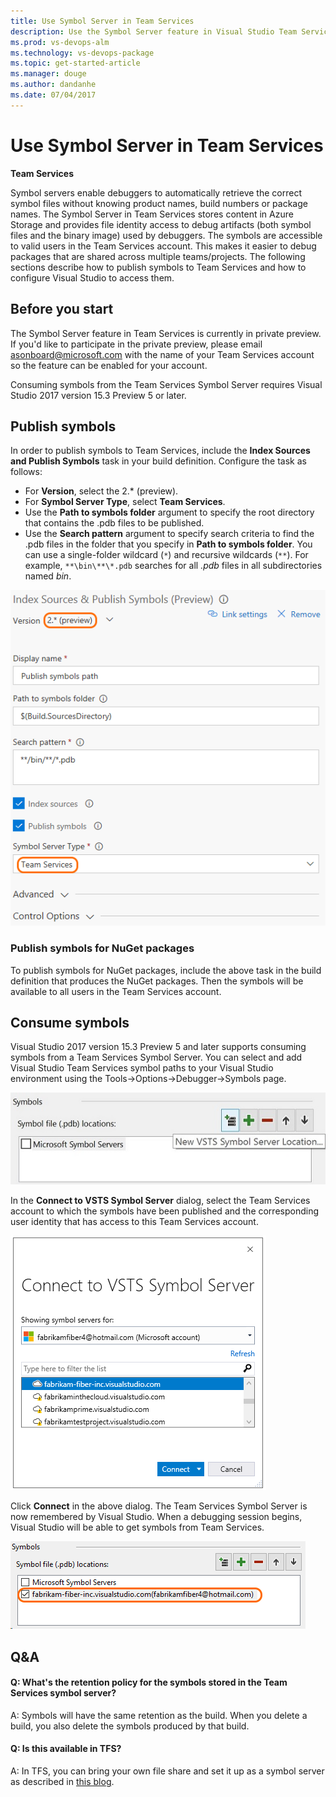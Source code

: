 ```yaml
---
title: Use Symbol Server in Team Services
description: Use the Symbol Server feature in Visual Studio Team Services to make debugging easier
ms.prod: vs-devops-alm
ms.technology: vs-devops-package
ms.topic: get-started-article
ms.manager: douge
ms.author: dandanhe
ms.date: 07/04/2017
---
```


# Use Symbol Server in Team Services

**Team Services**

Symbol servers enable debuggers to automatically retrieve the correct symbol files without knowing product names, build numbers or package names. 
The Symbol Server in Team Services stores content in Azure Storage and provides file identity access to debug artifacts (both symbol files and the binary image) used by debuggers.
The symbols are accessible to valid users in the Team Services account. This makes it easier to debug packages that are shared across multiple teams/projects.
The following sections describe how to publish symbols to Team Services and how to configure Visual Studio to access them. 

## Before you start
The Symbol Server feature in Team Services is currently in private preview. If you'd like to participate in the private preview, please email <asonboard@microsoft.com> with the name of your Team Services account so the feature can be enabled for your account.

Consuming symbols from the Team Services Symbol Server requires Visual Studio 2017 version 15.3 Preview 5 or later.

## Publish symbols
In order to publish symbols to Team Services, include the **Index Sources and Publish Symbols** task in your build definition. Configure the task as follows:

* For **Version**, select the 2.\* (preview).  
* For **Symbol Server Type**, select **Team Services**. 
* Use the **Path to symbols folder** argument to specify the root directory that contains the .pdb files to be published. 
* Use the **Search pattern** argument to specify search criteria to find the .pdb files in the folder that you specify in **Path to symbols folder**. You can use a single-folder wildcard (```*```) and recursive wildcards (```**```).
For example, ```**\bin\**\*.pdb``` searches for all *.pdb* files in all subdirectories named *bin*.

![Publish Symbols Task](_img/symboltaskv2.png)

### Publish symbols for NuGet packages
To publish symbols for NuGet packages, include the above task in the build definition that produces the NuGet packages. Then the symbols will be available to all users in the Team Services account. 

## Consume symbols

Visual Studio 2017 version 15.3 Preview 5 and later supports consuming symbols from a Team Services Symbol Server. 
You can select and add Visual Studio Team Services symbol paths to your Visual Studio environment using the Tools->Options->Debugger->Symbols page.

![Add VSTS Symbol Server in VS Debugger](_img/vsdebugger1.jpg)

In the **Connect to VSTS Symbol Server** dialog, select the Team Services account to which the symbols have been published and the corresponding user identity that has access to this Team Services account. 

![Connect to VSTS Symbol Server](_img/connectsymbolserver.png)

Click **Connect** in the above dialog. The Team Services Symbol Server is now remembered by Visual Studio. When a debugging session begins, Visual Studio will be able to get symbols from Team Services.

![Add VSTS Symbol Server in VS Debugger](_img/vsdebugger2.png)

## Q&A
<!-- BEGINSECTION class="md-qanda" -->

#### Q: What's the  retention policy for the symbols stored in the Team Services symbol server?

A: Symbols will have the same retention as the build. When you delete a build, you also delete the symbols produced by that build.

#### Q: Is this available in TFS?

A: In TFS, you can bring your own file share and set it up as a symbol server as described in [this blog](https://edsquared.com/source-server-and-symbol-server-support-in-tfs-2010-cf35ed5527e2). 

<!-- ENDSECTION -->

